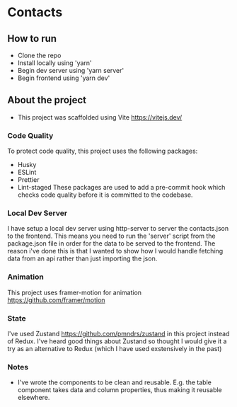 # Contacts

## How to run
+ Clone the repo
+ Install locally using 'yarn'
+ Begin dev server using 'yarn server'
+ Begin frontend using 'yarn dev'

## About the project
+ This project was scaffolded using Vite https://vitejs.dev/

### Code Quality
To protect code quality, this project uses the following packages:
+ Husky 
+ ESLint 
+ Prettier
+ Lint-staged
These packages are used to add a pre-commit hook which checks code quality before it is committed to the codebase.

### Local Dev Server
I have setup a local dev server using http-server to server the contacts.json to the frontend. This means you need to run the 'server' script from the package.json file in order for the data to be served to the frontend. The reason i've done this is that I wanted to show how I would handle fetching data from an api rather than just importing the json.

### Animation
This project uses framer-motion for animation https://github.com/framer/motion

### State
I've used Zustand https://github.com/pmndrs/zustand in this project instead of Redux. I've heard good things about Zustand so thought I would give it a try as an alternative to Redux (which I have used exstensively in the past)

### Notes
+ I've wrote the components to be clean and reusable. E.g. the table component takes data and column properties, thus making it reusable elsewhere.
